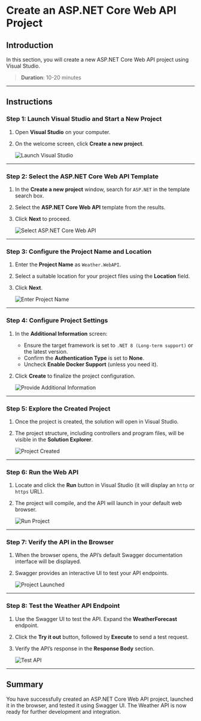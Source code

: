 # Create an ASP.NET Core Web API Project

## Introduction

In this section, you will create a new ASP.NET Core Web API project using Visual Studio.

> **Duration**: 10-20 minutes

---

## Instructions

### Step 1: Launch Visual Studio and Start a New Project

1. Open **Visual Studio** on your computer.
2. On the welcome screen, click **Create a new project**.

   ![Launch Visual Studio](../../images/webapi/1.png)

---

### Step 2: Select the ASP.NET Core Web API Template

1. In the **Create a new project** window, search for `ASP.NET` in the template search box.
2. Select the **ASP.NET Core Web API** template from the results.
3. Click **Next** to proceed.

   ![Select ASP.NET Core Web API](../../images/webapi/2.png)

---

### Step 3: Configure the Project Name and Location

1. Enter the **Project Name** as `Weather.WebAPI`.
2. Select a suitable location for your project files using the **Location** field.
3. Click **Next**.

   ![Enter Project Name](../../images/webapi/3.png)

---

### Step 4: Configure Project Settings

1. In the **Additional Information** screen:
   - Ensure the target framework is set to `.NET 8 (Long-term support)` or the latest version.
   - Confirm the **Authentication Type** is set to **None**.
   - Uncheck **Enable Docker Support** (unless you need it).
2. Click **Create** to finalize the project configuration.

   ![Provide Additional Information](../../images/webapi/4.png)

---

### Step 5: Explore the Created Project

1. Once the project is created, the solution will open in Visual Studio.
2. The project structure, including controllers and program files, will be visible in the **Solution Explorer**.

   ![Project Created](../../images/webapi/5.png)

---

### Step 6: Run the Web API

1. Locate and click the **Run** button in Visual Studio (it will display an `http` or `https` URL).
2. The project will compile, and the API will launch in your default web browser.

   ![Run Project](../../images/webapi/6.png)

---

### Step 7: Verify the API in the Browser

1. When the browser opens, the API’s default Swagger documentation interface will be displayed.
2. Swagger provides an interactive UI to test your API endpoints.

   ![Project Launched](../../images/webapi/7.png)

---

### Step 8: Test the Weather API Endpoint

1. Use the Swagger UI to test the API. Expand the **WeatherForecast** endpoint.
2. Click the **Try it out** button, followed by **Execute** to send a test request.
3. Verify the API’s response in the **Response Body** section.

   ![Test API](../../images/webapi/8.png)

---

## Summary

You have successfully created an ASP.NET Core Web API project, launched it in the browser, and tested it using Swagger UI. The Weather API is now ready for further development and integration.
